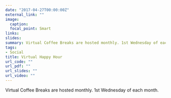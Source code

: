 ```yaml
---
date: "2017-04-27T00:00:00Z"
external_link: ""
image:
  caption: 
  focal_point: Smart
links:
slides: 
summary: Virtual Coffee Breaks are hosted monthly. 1st Wednesday of each month.
tags:
- Social
title: Virtual Happy Hour
url_code: ""
url_pdf: ""
url_slides: ""
url_video: ""
---
```

Virtual Coffee Breaks are hosted monthly. 1st Wednesday of each month.






